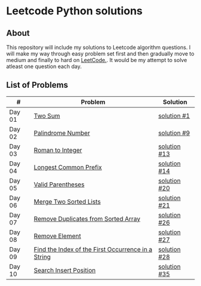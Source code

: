# Leetcode Python solutions

## About

This repository will include my solutions to Leetcode algorithm questions. I will make my way through easy problem set first and then gradually move to medium and finally to hard on [LeetCode.](https://leetcode.com/). It would be my attempt to solve atleast one question each day.


## List of Problems

| #    | Problem                                                                                                                                                         | Solution                                                                               |
| ---- | --------------------------------------------------------------------------------------------------------------------------------------------------------------- | -------------------------------------------------------------------------------------- |
| Day 01   | [Two Sum](https://leetcode.com/problems/two-sum/)                                                                                                               | [solution #1](https://github.com/echoIshwor/leetcode/blob/main/EASY/01.py)
| Day 02   | [Palindrome Number](https://leetcode.com/problems/palindrome-number/)                                                                                                               | [solution #9](https://github.com/echoIshwor/leetcode/blob/main/EASY/02.py)
| Day 03   | [Roman to Integer](https://leetcode.com/problems/roman-to-integer/)                                                                                                               | [solution #13](https://github.com/echoIshwor/leetcode/blob/main/EASY/03.py)
| Day 04   | [Longest Common Prefix](https://leetcode.com/problems/longest-common-prefix/)                                                                                                               | [solution #14](https://github.com/echoIshwor/leetcode/blob/main/EASY/04.py)
| Day 05   | [Valid Parentheses](https://leetcode.com/problems/valid-parentheses/)                                                                                                               | [solution #20](https://github.com/echoIshwor/leetcode/blob/main/EASY/05.py)
| Day 06   | [Merge Two Sorted Lists](https://leetcode.com/problems/merge-two-sorted-lists/)                                                                                                               | [solution #21](https://github.com/echoIshwor/leetcode/blob/main/EASY/06.py)
| Day 07   | [Remove Duplicates from Sorted Array](https://leetcode.com/problems/remove-duplicates-from-sorted-array/)                                                                                                   | [solution #26](https://github.com/echoIshwor/leetcode/blob/main/EASY/07.py)
| Day 08   | [Remove Element](https://leetcode.com/problems/remove-element/)                                                                                                   | [solution #27](https://github.com/echoIshwor/leetcode/blob/main/EASY/08.py)
| Day 09   | [Find the Index of the First Occurrence in a String](https://leetcode.com/problems/find-the-index-of-the-first-occurrence-in-a-string/)                                                 | [solution #28](https://github.com/echoIshwor/leetcode/blob/main/EASY/09.py)
| Day 10   | [Search Insert Position](https://leetcode.com/problems/search-insert-position/)| [solution #35](https://github.com/echoIshwor/leetcode/blob/main/EASY/10.py)